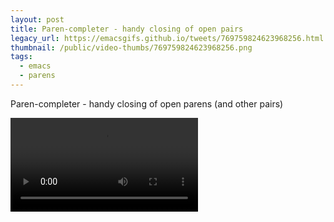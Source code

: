 ```yaml
---
layout: post
title: Paren-completer - handy closing of open pairs
legacy_url: https://emacsgifs.github.io/tweets/769759824623968256.html
thumbnail: /public/video-thumbs/769759824623968256.png
tags:
  - emacs
  - parens
---
```


Paren-completer - handy closing of open parens (and other pairs)

<video controls autoplay loop>
  <source src="/public/videos/769759824623968256.mp4" type="video/mp4">
    Sorry your browser does not support the video tag, maybe time to upgrade?
</video>
